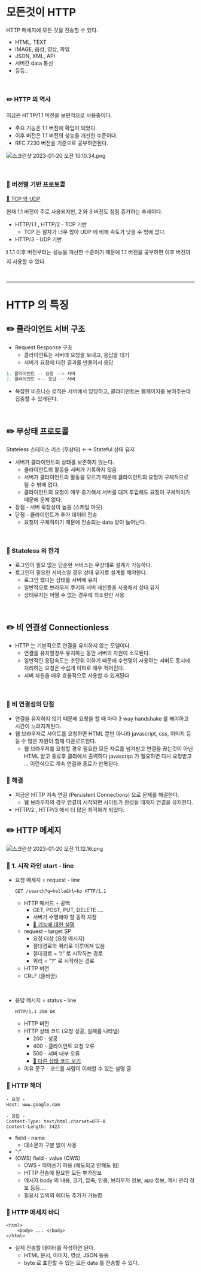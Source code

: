 # 모든것이 HTTP

HTTP 메세지에 모든 것을 전송할 수 있다.

- HTML, TEXT
- IMAGE, 음성, 영상, 파일
- JSON, XML, API
- 서버간 data 통신
- 등등..

<br>

### ✏️ HTTP 의 역사

지금은 HTTP/1.1 버전을 보편적으로 사용중이다.

- 주요 기능은 1.1 버전에 확입이 되었다.
- 이후 버전은 1.1 버전의 성능을 개선한 수준이다.
- RFC 7230 버전을 기준으로 공부하면된다.

![스크린샷 2023-01-20 오전 10.10.34.png](%E1%84%86%E1%85%A9%E1%84%83%E1%85%B3%E1%86%AB%E1%84%80%E1%85%A5%E1%86%BA%E1%84%8B%E1%85%B5%20HTTP%200a7b4e6d12644775854e0731d04c15f7/%25E1%2584%2589%25E1%2585%25B3%25E1%2584%258F%25E1%2585%25B3%25E1%2584%2585%25E1%2585%25B5%25E1%2586%25AB%25E1%2584%2589%25E1%2585%25A3%25E1%2586%25BA_2023-01-20_%25E1%2584%258B%25E1%2585%25A9%25E1%2584%258C%25E1%2585%25A5%25E1%2586%25AB_10.10.34.png)

<br>

### 📍 버전별 기반 프로토콜

[🔗 TCP 와 UDP](https://github.com/choideakook/TIL/blob/main/Spring/5%20HTTP%20웹%20기본%20지식/1%20인터넷%20네트워크와%20웹%20브라우저%20요청의%20흐름/230119%201%20인터넷%20네트워크.md)

현재 1.1 버전이 주로 사용되지만, 2 와 3 버전도 점점 증가하는 추세이다.

- HTTP/1.1 , HTTP/2 - TCP 기반
    - TCP 는 절차가 너무 많아 UDP 에 비해 속도가 낮을 수 밖에 없다.
- HTTP/3 - UDP 기반

❗️ 1.1 이후 버전부터는 성능을 개선한 수준이기 때문에 1.1 버전을 공부하면 이후 버전까지 사용할 수 있다.

<br>

---

# HTTP 의 특징

## ✏️ 클라이언트 서버 구조

- Request Response 구조
    - 클라이언트는 서버에 요청을 보내고, 응답을 대기
    - 서버가 요청에 대한 결과를 만들어서 응답

```java
1. 클라이언트 -- 요청 --> 서버
2. 클라이언트 <-- 응답 -- 서버
```

- 복잡한 비즈니스 로직은 서버에서 담당하고, 클라이언트는 웹페이지를 보여주는데 집중할 수 있게된다.

<br>

## ✏️ 무상태 프로토콜

Stateless 스테이스 리스 (무상태) ←→ Stateful 상태 유지

- 서버가 클라이언트의 상태를 보존하지 않는다.
    - 클라이언트의 활동을 서버가 기록하지 않음
    - 서버가 클라이언트의 활동을 모르기 때문에 클라이언트의 요청이 구체적으로 될 수 밖에 없다.
    - 클라이언트의 요청이 매우 증가해서 서버를 대거 투입해도 요청이 구체적이기 때문에 문제 없다.
- 장점 - 서버 확장성이 높음 (스케일 아웃)
- 단점 - 클라이언트가 추가 데이터 전송
    - 요청이 구체적이기 때문에 전송되는 data 양이 늘어난다.

<br>

### 📍 Stateless 의 한계

- 로그인이 필요 없는 단순한 서비스는 무상태로 설계가 가능하다.
- 로그인이 필요한 서비스일 경우 상태 유지로 설계를 해야한다.
    - 로그인 했다는 상태를 서버에 유지
    - 일반적으로 브라우저 쿠키와 서버 세션등을 사용해서 상태 유지
    - 상태유지는 어쩔 수 없는 경우에 최소한만 사용

<br>

## ✏️ 비 연결성 Connectionless

- HTTP 는 기본적으로 연결을 유지하지 않는 모델이다.
    - 연결을 유지할경우 유지하는 동안 서버의 자원이 소모된다.
    - 일반적인 응답속도는 초단위 이하기 때문에 수천명이 사용하는 서버도 동시에 처리하는 요청은 수십개 이하로 매우 적어진다.
    - 서버 자원을 매우 효율적으로 사용할 수 있게된다

<br>

### 📍 비 연결성의 단점

- 연결을 유지하지 않기 때문에 요청을 할 때 마다 3 way handshake 를 해야하고 시간이 느려지게된다.
- 웹 브라우저로 사이트를 요청하면 HTML 뿐만 아니라 javascript, css, 이미지 등등 수 많은 자원이 함께 다운로드된다.
    - 웹 브라우저를 요청할 경우 필요한 모든 자료를 넘겨받고 연결을 끊는것이 아닌 HTML 받고 종료후 클라에서 출력하다 javascript 가 필요하면 다시 요청받고 … 이런식으로 계속 연결과 종료가 반복된다.

### 📍 해결

- 지금은 HTTP 지속 연결 (Persistent Connections) 으로 문제를 해결한다.
    - 웹 브라우저의 경우 연결이 시작되면 사이트가 완성될 때까지 연결을 유지한다.
- HTTP/2 , HTTP/3 에서 더 많은 최적화가 되었다.

## ✏️ HTTP 메세지

![스크린샷 2023-01-20 오전 11.12.16.png](%E1%84%86%E1%85%A9%E1%84%83%E1%85%B3%E1%86%AB%E1%84%80%E1%85%A5%E1%86%BA%E1%84%8B%E1%85%B5%20HTTP%200a7b4e6d12644775854e0731d04c15f7/%25E1%2584%2589%25E1%2585%25B3%25E1%2584%258F%25E1%2585%25B3%25E1%2584%2585%25E1%2585%25B5%25E1%2586%25AB%25E1%2584%2589%25E1%2585%25A3%25E1%2586%25BA_2023-01-20_%25E1%2584%258B%25E1%2585%25A9%25E1%2584%258C%25E1%2585%25A5%25E1%2586%25AB_11.12.16.png)

### 📍 1. 시작 라인 start - line

- 요청 메세지 = request - line
    
    ```
    GET /search?q=hello&hl=ko HTTP/1.1
    ```
    
    - HTTP 매서드 + 공백
        - GET, POST, PUT, DELETE ….
        - 서버가 수행해야 할 동작 지정
        - [🔗 기능에 대한 설명](https://github.com/choideakook/TIL/blob/main/Spring/0%20Spring%20TIL/post%20man%20정리.md)
    - request - target SP
        - 요청 대상 (요청 메시지)
        - 절대경로와 쿼리로 이루어져 있음
        - 절대경로 = “/” 로 시작하는 경로
        - 쿼리 = “?” 로 시작하는 경로
    - HTTP 버전
    - CRLF (줄바꿈)

<br>

- 응답 메시지 = status - line
    
    ```
    HTTP/1.1 200 OK
    ```
    
    - HTTP 버전
    - HTTP 상태 코드 (요청 성공, 실패를 나타냄)
        - 200 - 성공
        - 400 - 클라이언트 요청 오류
        - 500 - 서버 내부 오류
        - [🔗 다른 상태 코드 보기](https://github.com/choideakook/TIL/blob/main/Spring/0%20Spring%20TIL/post%20man%20정리.md)
    - 이유 문구 - 코드를 사람이 이해할 수 있는 설명 글

### 📍 HTTP 헤더

```
- 요청 -
Host: www.google.com

- 응답 -
Content-Type: text/html;charset=UTF-8
Content-Length: 3423
```

- field - name
    - 대소문자 구분 없이 사용
- “:”
- (OWS) field - value (OWS)
    - OWS - 띄어쓰기 허용 (해도되고 안해도 됨)
    - HTTP 전송에 필요한 모든 부가정보
    - 메시지 body 의 내용, 크기, 압축, 인증, 브라우저 정보, app 정보, 캐시 관리 정보 등등….
    - 필요시 임의의 헤더도 추가가 가능함

### 📍 HTTP 메세지 바디

```
<html>
    <body> ... </body>
</html>
```

- 실제 전송할 데이터를 작성하면 된다.
    - HTML 문서, 이미지, 영상, JSON 등등
    - byte 로 표한할 수 있는 모든 data 를 전송할 수 있다.